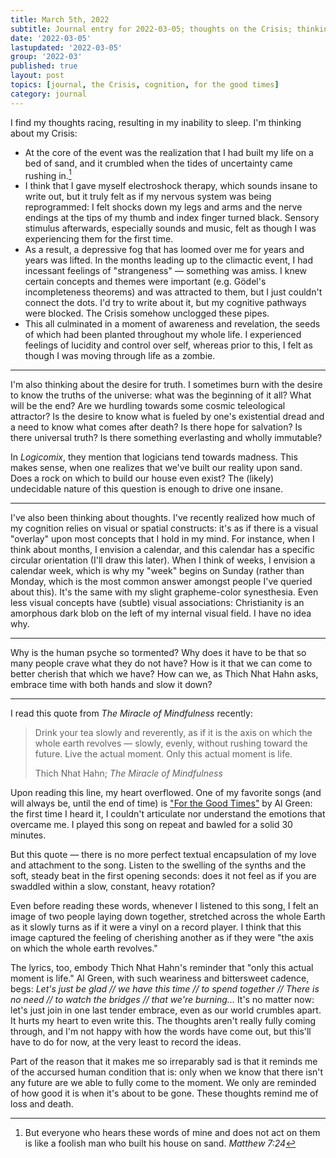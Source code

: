 ```yaml
---
title: March 5th, 2022
subtitle: Journal entry for 2022-03-05; thoughts on the Crisis; thinking about thoughts; For the Good Times
date: '2022-03-05'
lastupdated: '2022-03-05'
group: '2022-03'
published: true
layout: post
topics: [journal, the Crisis, cognition, for the good times]
category: journal
---
```


I find my thoughts racing, resulting in my inability to sleep. I'm thinking about my Crisis: 
- At the core of the event was the realization that I had built my life on a bed of sand, and it crumbled when the tides of uncertainty came rushing in.[^matthew]
- I think that I gave myself electroshock therapy, which sounds insane to write out, but it truly felt as if my nervous system was being reprogrammed: I felt shocks down my legs and arms and the nerve endings at the tips of my thumb and index finger turned black. Sensory stimulus afterwards, especially sounds and music, felt as though I was experiencing them for the first time.
- As a result, a depressive fog that has loomed over me for years and years was lifted. In the months leading up to the climactic event, I had incessant feelings of "strangeness" — something was amiss. I knew certain concepts and themes were important (e.g. Gödel's incompleteness theorems) and was attracted to them, but I just couldn't connect the dots. I'd try to write about it, but my cognitive pathways were blocked. The Crisis somehow unclogged these pipes.
- This all culminated in a moment of awareness and revelation, the seeds of which had been planted throughout my whole life. I experienced feelings of lucidity and control over self, whereas prior to this, I felt as though I was moving through life as a zombie. 

[^matthew]: But everyone who hears these words of mine and does not act on them is like a foolish man who built his house on sand.  *Matthew 7:24*

---

I'm also thinking about the desire for truth. I sometimes burn with the desire to know the truths of the universe: what was the beginning of it all? What will be the end? Are we hurdling towards some cosmic teleological attractor? Is the desire to know what is fueled by one's existential dread and a need to know what comes after death? Is there hope for salvation? Is there universal truth? Is there something everlasting and wholly immutable?

In *Logicomix*, they mention that logicians tend towards madness. This makes sense, when one realizes that we've built our reality upon sand. Does a rock on which to build our house even exist? The (likely) undecidable nature of this question is enough to drive one insane.

---

I've also been thinking about thoughts. I've recently realized how much of my cognition relies on visual or spatial constructs: it's as if there is a visual "overlay" upon most concepts that I hold in my mind. For instance, when I think about months, I envision a calendar, and this calendar has a specific circular orientation (I'll draw this later). When I think of weeks, I envision a calendar week, which is why my "week" begins on Sunday (rather than Monday, which is the most common answer amongst people I've queried about this). It's the same with my slight grapheme-color synesthesia. Even less visual concepts have (subtle) visual associations: Christianity is an amorphous dark blob on the left of my internal visual field. I have no idea why. 

---

Why is the human psyche so tormented? Why does it have to be that so many people crave what they do not have? How is it that we can come to better cherish that which we have? How can we, as Thich Nhat Hahn asks, embrace time with both hands and slow it down? 

---

I read this quote from *The Miracle of Mindfulness* recently:

<div class='epigraph'> 

> Drink your tea slowly and reverently, as if it is the axis on which the whole earth revolves — slowly, evenly, without rushing toward the future. Live the actual moment. Only this actual moment is life. <footer>Thich Nhat Hahn; *The Miracle of Mindfulness*</footer>

</div>

Upon reading this line, my heart overflowed. One of my favorite songs (and will always be, until the end of time) is ["For the Good Times"](https://www.youtube.com/watch?v=Y2IpoTKnDPw) by Al Green: the first time I heard it, I couldn't articulate nor understand the emotions that overcame me. I played this song on repeat and bawled for a solid 30 minutes. 

But this quote — there is no more perfect textual encapsulation of my love and attachment to the song. 
Listen to the swelling of the synths and the soft, steady beat in the first opening seconds: does it not feel as if you are swaddled within a slow, constant, heavy rotation? 

Even before reading these words, whenever I listened to this song, I felt an image of two people laying down together, stretched across the whole Earth as it slowly turns as if it were a vinyl on a record player. 
I think that this image captured the feeling of cherishing another as if they were "the axis on which the whole earth revolves." 

The lyrics, too, embody Thich Nhat Hahn's reminder that "only this actual moment is life." 
Al Green, with such weariness and bittersweet cadence, begs: *Let's just be glad // we have this time // to spend together // There is no need // to watch the bridges // that we're burning...*
It's no matter now: let's just join in one last tender embrace, even as our world crumbles apart. 
It hurts my heart to even write this. The thoughts aren't really fully coming through, and I'm not happy with how the words have come out, but this'll have to do for now, at the very least to record the ideas. 

Part of the reason that it makes me so irreparably sad is that it reminds me of the accursed human condition that is: only when we know that there isn't any future are we able to fully come to the moment. 
We only are reminded of how good it is when it's about to be gone. 
These thoughts remind me of loss and death. 
